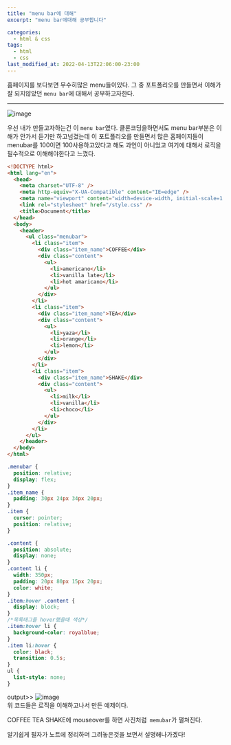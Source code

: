 ```yaml
---
title: "menu bar에 대해"
excerpt: "menu bar에대해 공부합니다"

categories:
  - html & css
tags:
  - html
  - css
last_modified_at: 2022-04-13T22:06:00-23:00
---
```


홈페이지를 보다보면 무수히많은 menu들이있다. 그 중 포트폴리오를 만들면서 이해가 잘 되지않았던 `menu bar`에 대해서 공부하고자한다.

---

![image](https://user-images.githubusercontent.com/49021626/163204978-fb3ccc24-0f88-4ce7-a138-5315c721d9e6.png)

우선 내가 만들고자하는건 이 `menu bar`였다. 클론코딩을하면서도 menu bar부분은 이해가 안가서 듣기만 하고넘겼는데 이 포트폴리오를 만들면서 많은 홈페이지들이 menubar를 100이면 100사용하고있다고 해도 과언이 아니었고 여기에 대해서 로직을 필수적으로 이해해야한다고 느꼈다.

```html
<!DOCTYPE html>
<html lang="en">
  <head>
    <meta charset="UTF-8" />
    <meta http-equiv="X-UA-Compatible" content="IE=edge" />
    <meta name="viewport" content="width=device-width, initial-scale=1.0" />
    <link rel="stylesheet" href="/style.css" />
    <title>Document</title>
  </head>
  <body>
    <header>
      <ul class="menubar">
        <li class="item">
          <div class="item_name">COFFEE</div>
          <div class="content">
            <ul>
              <li>americano</li>
              <li>vanilla late</li>
              <li>hot amaricano</li>
            </ul>
          </div>
        </li>
        <li class="item">
          <div class="item_name">TEA</div>
          <div class="content">
            <ul>
              <li>yaza</li>
              <li>orange</li>
              <li>lemon</li>
            </ul>
          </div>
        </li>
        <li class="item">
          <div class="item_name">SHAKE</div>
          <div class="content">
            <ul>
              <li>milk</li>
              <li>vanilla</li>
              <li>choco</li>
            </ul>
          </div>
        </li>
      </ul>
    </header>
  </body>
</html>
```

```css
.menubar {
  position: relative;
  display: flex;
}
.item_name {
  padding: 30px 24px 34px 20px;
}
.item {
  cursor: pointer;
  position: relative;
}

.content {
  position: absolute;
  display: none;
}
.content li {
  width: 350px;
  padding: 20px 80px 15px 20px;
  color: white;
}
.item:hover .content {
  display: block;
}
/*목록태그들 hover했을때 색상*/
.item:hover li {
  background-color: royalblue;
}
.item li:hover {
  color: black;
  transition: 0.5s;
}
ul {
  list-style: none;
}
```

output>>
![image](https://user-images.githubusercontent.com/49021626/163206047-d059ac64-a130-4b86-8b40-7ab550dd0d47.png)  
위 코드들은 로직을 이해하고나서 만든 예제이다.

COFFEE TEA SHAKE에 mouseover를 하면 사진처럼` memubar`가 펼쳐진다.

알기쉽게 필자가 노트에 정리하며 그려놓은것을 보면서 설명해나가겠다!
